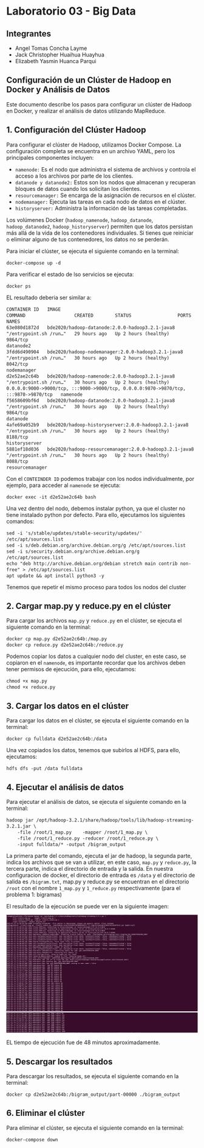 # Laboratorio 03 - Big Data

## Integrantes

- Angel Tomas Concha Layme
- Jack Christopher Huaihua Huayhua
- Elizabeth Yasmin Huanca Parqui
## Configuración de un Clúster de Hadoop en Docker y Análisis de Datos

Este documento describe los pasos para configurar un clúster de Hadoop en Docker, y realizar el análisis de datos utilizando MapReduce. 


## 1. Configuración del Clúster Hadoop


Para configurar el clúster de Hadoop, utilizamos Docker Compose. La configuración completa se encuentra en un archivo YAML, pero los principales componentes incluyen:

- `namenode:` Es el nodo que administra el sistema de archivos y controla el acceso a los archivos por parte de los clientes.
- `datanode y datanode2:` Estos son los nodos que almacenan y recuperan bloques de datos cuando los solicitan los clientes.
- `resourcemanager:` Se encarga de la asignación de recursos en el clúster.
- `nodemanager:`  Ejecuta las tareas en cada nodo de datos en el clúster.
- `historyserver:` Administra la información de las tareas completadas.



Los volúmenes Docker (`hadoop_namenode`, `hadoop_datanode`, `hadoop_datanode2`, `hadoop_historyserver`) permiten que los datos persistan más allá de la vida de los contenedores individuales. Si tienes que reiniciar o eliminar alguno de tus contenedores, los datos no se perderán.

Para iniciar el clúster, se ejecuta el siguiente comando en la terminal:

```shell
docker-compose up -d
```

Para verificar el estado de lso servicios se ejecuta:
```shell
docker ps
```

EL resultado deberia ser similar a:
```
CONTAINER ID   IMAGE                                                    COMMAND                  CREATED        STATUS                 PORTS                                                                                  NAMES
63e080d1872d   bde2020/hadoop-datanode:2.0.0-hadoop3.2.1-java8          "/entrypoint.sh /run…"   29 hours ago   Up 2 hours (healthy)   9864/tcp                                                                               datanode2
3fdd6d490904   bde2020/hadoop-nodemanager:2.0.0-hadoop3.2.1-java8       "/entrypoint.sh /run…"   30 hours ago   Up 2 hours (healthy)   8042/tcp                                                                               nodemanager
d2e52ae2c64b   bde2020/hadoop-namenode:2.0.0-hadoop3.2.1-java8          "/entrypoint.sh /run…"   30 hours ago   Up 2 hours (healthy)   0.0.0.0:9000->9000/tcp, :::9000->9000/tcp, 0.0.0.0:9870->9870/tcp, :::9870->9870/tcp   namenode
f5658609bf6d   bde2020/hadoop-datanode:2.0.0-hadoop3.2.1-java8          "/entrypoint.sh /run…"   30 hours ago   Up 2 hours (healthy)   9864/tcp                                                                               datanode
4afe69a052b9   bde2020/hadoop-historyserver:2.0.0-hadoop3.2.1-java8     "/entrypoint.sh /run…"   30 hours ago   Up 2 hours (healthy)   8188/tcp                                                                               historyserver
5881ef18d036   bde2020/hadoop-resourcemanager:2.0.0-hadoop3.2.1-java8   "/entrypoint.sh /run…"   30 hours ago   Up 2 hours (healthy)   8088/tcp                                                                               resourcemanager
```

Con el `CONTEINDER ID` podemos trabajar con los nodos individualmente, por ejemplo, para acceder al `namenode` se ejecuta:
```shell
docker exec -it d2e52ae2c64b bash
```

Una vez dentro del nodo, debemos instalar python, ya que el cluster no tiene instalado python por defecto. Para ello, ejecutamos los siguientes comandos:
```shell
sed -i 's/stable/updates/stable-security/updates/' /etc/apt/sources.list
sed -i s/deb.debian.org/archive.debian.org/g /etc/apt/sources.list
sed -i s/security.debian.org/archive.debian.org/g /etc/apt/sources.list
echo "deb http://archive.debian.org/debian stretch main contrib non-free" > /etc/apt/sources.list
apt update && apt install python3 -y
```


Tenemos que repetir el mismo proceso para todos los nodos del cluster

## 2. Cargar map.py y reduce.py en el clúster

Para cargar los archivos `map.py` y `reduce.py` en el clúster, se ejecuta el siguiente comando en la terminal:

```shell
docker cp map.py d2e52ae2c64b:/map.py
docker cp reduce.py d2e52ae2c64b:/reduce.py
```
Podemos copiar los datos a cualquier nodo del cluster, en este caso, se copiaron en el `namenode`, es importante recordar que los archivos deben tener permisos de ejecución, para ello, ejecutamos:
```shell
chmod +x map.py
chmod +x reduce.py
```


## 3. Cargar los datos en el clúster
Para cargar los datos en el clúster, se ejecuta el siguiente comando en la terminal:
```shell
docker cp fulldata d2e52ae2c64b:/data
```

Una vez copiados los datos, tenemos que subirlos al HDFS, para ello, ejecutamos:
```shell
hdfs dfs -put /data fulldata
```



## 4. Ejecutar el análisis de datos
Para ejecutar el análisis de datos, se ejecuta el siguiente comando en la terminal:
```shell
hadoop jar /opt/hadoop-3.2.1/share/hadoop/tools/lib/hadoop-streaming-3.2.1.jar \
    -file /root/1_map.py    -mapper /root/1_map.py \
    -file /root/1_reduce.py -reducer /root/1_reduce.py \
    -input fulldata/* -output /bigram_output
```

La primera parte del comando, ejecuta el jar de hadoop, la segunda parte, indica los archivos que se van a utilizar, en este caso, `map.py` y `reduce.py`, la tercera parte, indica el directorio de entrada y la salida. En nuestra configuracion de docker, el directorio de entrada es `/data` y el directorio de salida es `/bigram.txt`, map.py y reduce.py se encuentran en el directorio `/root` con el nombre `1_map.py` y `1_reduce.py` respectivamente (para el problema 1: bigramas)

El resultado de la ejecución se puede ver en la siguiente imagen:


![alt text](img/terminal1.png "Resultado de la ejecución")
![alt text](img/fin.png "map 100% reduce 100%")

EL tiempo de ejecución fue de 48 minutos aproximadamente.


## 5. Descargar los resultados
Para descargar los resultados, se ejecuta el siguiente comando en la terminal:
```shell
docker cp d2e52ae2c64b:/bigram_output/part-00000 ./bigram_output 
```


## 6. Eliminar el clúster
Para eliminar el clúster, se ejecuta el siguiente comando en la terminal:
```shell
docker-compose down
```






